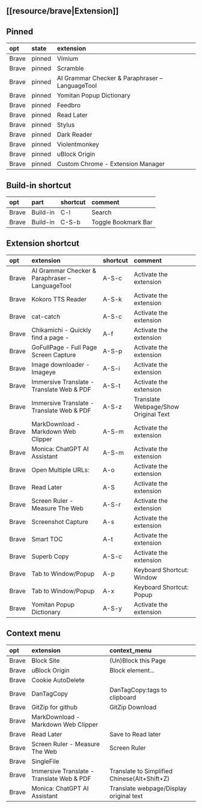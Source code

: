 ## [[resource/brave|Extension]]

## Pinned

|opt|state|extension|
|:-|:-|:-|
|Brave|pinned|Vimium|
|Brave|pinned|Scramble|
|Brave|pinned|AI Grammar Checker & Paraphraser – LanguageTool|
|Brave|pinned|Yomitan Popup Dictionary|
|Brave|pinned|Feedbro|
|Brave|pinned|Read Later|
|Brave|pinned|Stylus|
|Brave|pinned|Dark Reader|
|Brave|pinned|Violentmonkey|
|Brave|pinned|uBlock Origin|
|Brave|pinned|Custom Chrome - Extension Manager|

## Build-in shortcut

|opt|part|shortcut|comment|
|:-|:-|:-|:-|
|Brave|Build-in|C-l|Search|
|Brave|Build-in|C-S-b|Toggle Bookmark Bar|

## Extension shortcut

|opt|extension|shortcut|comment|
|:-|:-|:-|:-|
|Brave|AI Grammar Checker & Paraphraser – LanguageTool|A-S-c|Activate the extension|
|Brave|Kokoro TTS Reader|A-S-k|Activate the extension|
|Brave|cat-catch|A-S-c|Activate the extension|
|Brave|Chikamichi - Quickly find a page -|A-f|Activate the extension|
|Brave|GoFullPage - Full Page Screen Capture|A-S-p|Activate the extension|
|Brave|Image downloader - Imageye|A-S-i|Activate the extension|
|Brave|Immersive Translate - Translate Web & PDF|A-S-t|Activate the extension|
|Brave|Immersive Translate - Translate Web & PDF|A-S-z|Translate Webpage/Show Original Text|
|Brave|MarkDownload - Markdown Web Clipper|A-S-m|Activate the extension|
|Brave|Monica: ChatGPT AI Assistant|A-S-m|Activate the extension|
|Brave|Open Multiple URLs:|A-o|Activate the extension|
|Brave|Read Later|A-S|Activate the extension|
|Brave|Screen Ruler - Measure The Web|A-S-r|Activate the extension|
|Brave|Screenshot Capture|A-s|Activate the extension|
|Brave|Smart TOC|A-t|Activate the extension|
|Brave|Superb Copy|A-S-c|Activate the extension|
|Brave|Tab to Window/Popup|A-p|Keyboard Shortcut: Window|
|Brave|Tab to Window/Popup|A-x|Keyboard Shortcut: Popup|
|Brave|Yomitan Popup Dictionary|A-S-y|Activate the extension|

## Context menu

|opt|extension|context_menu|
|:-|:-|:-|
|Brave|Block Site|(Un)Block this Page|
|Brave|uBlock Origin|Block element...|
|Brave|Cookie AutoDelete||
|Brave|DanTagCopy|DanTagCopy:tags to clipboard|
|Brave|GitZip for github|GitZip Download|
|Brave|MarkDownload - Markdown Web Clipper||
|Brave|Read Later|Save to Read later|
|Brave|Screen Ruler - Measure The Web|Screen Ruler|
|Brave|SingleFile||
|Brave|Immersive Translate - Translate Web & PDF|Translate to Simplified Chinese(Alt+Shift+Z)|
|Brave|Monica: ChatGPT AI Assistant|Translate webpage/Display original text|